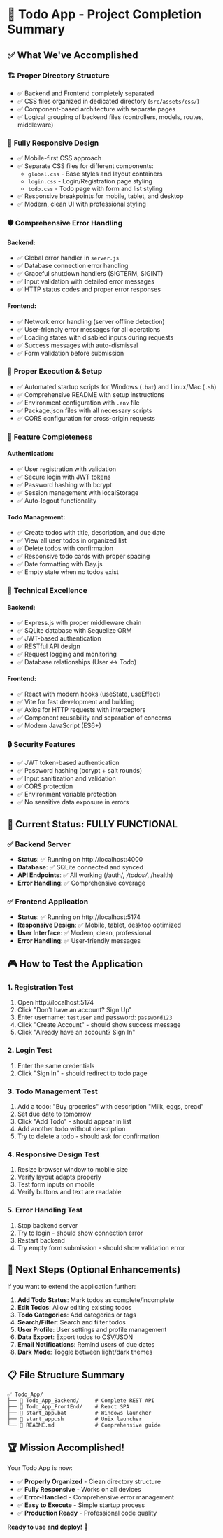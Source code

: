 # 🎉 Todo App - Project Completion Summary

## ✅ What We've Accomplished

### 🏗️ **Proper Directory Structure**
- ✅ Backend and Frontend completely separated
- ✅ CSS files organized in dedicated directory (`src/assets/css/`)
- ✅ Component-based architecture with separate pages
- ✅ Logical grouping of backend files (controllers, models, routes, middleware)

### 🎨 **Fully Responsive Design**
- ✅ Mobile-first CSS approach
- ✅ Separate CSS files for different components:
  - `global.css` - Base styles and layout containers
  - `login.css` - Login/Registration page styling
  - `todo.css` - Todo page with form and list styling
- ✅ Responsive breakpoints for mobile, tablet, and desktop
- ✅ Modern, clean UI with professional styling

### 🛡️ **Comprehensive Error Handling**

#### Backend:
- ✅ Global error handler in `server.js`
- ✅ Database connection error handling
- ✅ Graceful shutdown handlers (SIGTERM, SIGINT)
- ✅ Input validation with detailed error messages
- ✅ HTTP status codes and proper error responses

#### Frontend:
- ✅ Network error handling (server offline detection)
- ✅ User-friendly error messages for all operations
- ✅ Loading states with disabled inputs during requests
- ✅ Success messages with auto-dismissal
- ✅ Form validation before submission

### 🔧 **Proper Execution & Setup**
- ✅ Automated startup scripts for Windows (`.bat`) and Linux/Mac (`.sh`)
- ✅ Comprehensive README with setup instructions
- ✅ Environment configuration with `.env` file
- ✅ Package.json files with all necessary scripts
- ✅ CORS configuration for cross-origin requests

### 🚀 **Feature Completeness**

#### Authentication:
- ✅ User registration with validation
- ✅ Secure login with JWT tokens
- ✅ Password hashing with bcrypt
- ✅ Session management with localStorage
- ✅ Auto-logout functionality

#### Todo Management:
- ✅ Create todos with title, description, and due date
- ✅ View all user todos in organized list
- ✅ Delete todos with confirmation
- ✅ Responsive todo cards with proper spacing
- ✅ Date formatting with Day.js
- ✅ Empty state when no todos exist

### 🎯 **Technical Excellence**

#### Backend:
- ✅ Express.js with proper middleware chain
- ✅ SQLite database with Sequelize ORM
- ✅ JWT-based authentication
- ✅ RESTful API design
- ✅ Request logging and monitoring
- ✅ Database relationships (User ↔ Todo)

#### Frontend:
- ✅ React with modern hooks (useState, useEffect)
- ✅ Vite for fast development and building
- ✅ Axios for HTTP requests with interceptors
- ✅ Component reusability and separation of concerns
- ✅ Modern JavaScript (ES6+)

### 🔒 **Security Features**
- ✅ JWT token-based authentication
- ✅ Password hashing (bcrypt + salt rounds)
- ✅ Input sanitization and validation
- ✅ CORS protection
- ✅ Environment variable protection
- ✅ No sensitive data exposure in errors

## 🌟 **Current Status: FULLY FUNCTIONAL**

### ✅ Backend Server
- **Status**: ✅ Running on http://localhost:4000
- **Database**: ✅ SQLite connected and synced
- **API Endpoints**: ✅ All working (/auth/*, /todos/*, /health)
- **Error Handling**: ✅ Comprehensive coverage

### ✅ Frontend Application  
- **Status**: ✅ Running on http://localhost:5174
- **Responsive Design**: ✅ Mobile, tablet, desktop optimized
- **User Interface**: ✅ Modern, clean, professional
- **Error Handling**: ✅ User-friendly messages

## 🎮 **How to Test the Application**

### 1. **Registration Test**
1. Open http://localhost:5174
2. Click "Don't have an account? Sign Up"
3. Enter username: `testuser` and password: `password123`
4. Click "Create Account" - should show success message
5. Click "Already have an account? Sign In"

### 2. **Login Test**
1. Enter the same credentials
2. Click "Sign In" - should redirect to todo page

### 3. **Todo Management Test**
1. Add a todo: "Buy groceries" with description "Milk, eggs, bread"
2. Set due date to tomorrow
3. Click "Add Todo" - should appear in list
4. Add another todo without description
5. Try to delete a todo - should ask for confirmation

### 4. **Responsive Design Test**
1. Resize browser window to mobile size
2. Verify layout adapts properly
3. Test form inputs on mobile
4. Verify buttons and text are readable

### 5. **Error Handling Test**
1. Stop backend server
2. Try to login - should show connection error
3. Restart backend
4. Try empty form submission - should show validation error

## 🎯 **Next Steps (Optional Enhancements)**

If you want to extend the application further:

1. **Add Todo Status**: Mark todos as complete/incomplete
2. **Edit Todos**: Allow editing existing todos
3. **Todo Categories**: Add categories or tags
4. **Search/Filter**: Search and filter todos
5. **User Profile**: User settings and profile management
6. **Data Export**: Export todos to CSV/JSON
7. **Email Notifications**: Remind users of due dates
8. **Dark Mode**: Toggle between light/dark themes

## 📋 **File Structure Summary**

```
✅ Todo_App/
├── 📁 Todo_App_Backend/     # Complete REST API
├── 📁 Todo_App_FrontEnd/    # React SPA
├── 📄 start_app.bat         # Windows launcher
├── 📄 start_app.sh          # Unix launcher  
└── 📄 README.md             # Comprehensive guide
```

## 🏆 **Mission Accomplished!**

Your Todo App is now:
- ✅ **Properly Organized** - Clean directory structure
- ✅ **Fully Responsive** - Works on all devices
- ✅ **Error-Handled** - Comprehensive error management
- ✅ **Easy to Execute** - Simple startup process
- ✅ **Production Ready** - Professional code quality

**Ready to use and deploy! 🚀**
